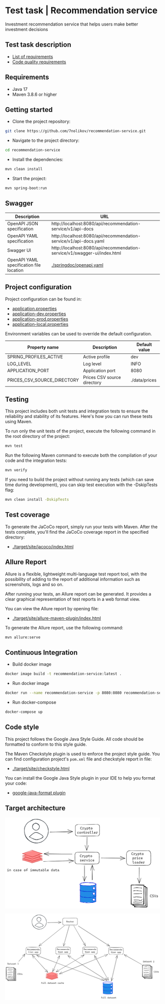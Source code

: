 # Test task | Recommendation service

Investment recommendation service that helps users make better investment decisions

## Test task description
- [List of requirements](doc/TEST_TASK_DESCRIPTION.md)
- [Code quality requirements](doc/CODE_QUALITY_CHECKLIST.md)

## Requirements

- Java 17
- Maven 3.8.6 or higher

## Getting started

- Clone the project repository:
```bash
git clone https://github.com/7nolikov/recommendation-service.git
```
- Navigate to the project directory:
```bash
cd recommendation-service
```
- Install the dependencies: 
```bash
mvn clean install
```
- Start the project:
```bash
mvn spring-boot:run
```

## Swagger

| Description                              | URL                                                                       |
|------------------------------------------|---------------------------------------------------------------------------|
| OpenAPI JSON specification               | http://localhost:8080/api/recommendation-service/v1/api-docs              |
| OpenAPI YAML specification               | http://localhost:8080/api/recommendation-service/v1/api-docs.yaml         |                      
| Swagger UI                               | http://localhost:8080/api/recommendation-service/v1/swagger-ui/index.html |
| OpenAPI YAML specification file location | [./springdoc/openapi.yaml](./springdoc/openapi.yaml)                      |

## Project configuration

Project configuration can be found in:
- [application.properties](src/main/resources/application.properties)
- [application-dev.properties](src/main/resources/application-dev.properties)
- [application-prod.properties](src/main/resources/application-prod.properties)
- [application-local.properties](src/main/resources/application-local.properties)

Environment variables can be used to override the default configuration.

| Property name               | Description                 | Default value |
|-----------------------------|-----------------------------|---------------|
| SPRING_PROFILES_ACTIVE      | Active profile              | dev           |
| LOG_LEVEL                   | Log level                   | INFO          |
| APPLICATION_PORT            | Application port            | 8080          |
| PRICES_CSV_SOURCE_DIRECTORY | Prices CSV source directory | ./data/prices |

## Testing
This project includes both unit tests and integration tests to ensure the reliability and stability of its features. 
Here's how you can run these tests using Maven.

To run only the unit tests of the project, execute the following command in the root directory of the project:
```bash
mvn test
```

Run the following Maven command to execute both the compilation of your code and the integration tests:
```bash
mvn verify
```

If you need to build the project without running any tests (which can save time during development), 
you can skip test execution with the -DskipTests flag:
```bash
mvn clean install -DskipTests
```

## Test coverage
To generate the JaCoCo report, simply run your tests with Maven.
After the tests complete, you'll find the JaCoCo coverage report in the specified directory:
- [./target/site/jacoco/index.html](./target/site/jacoco/index.html)

## Allure Report

Allure is a flexible, lightweight multi-language test report tool,
with the possibility of adding to the report of additional information
such as screenshots, logs and so on.

After running your tests, an Allure report can be generated.
It provides a clear graphical representation of test reports in a web format view.

You can view the Allure report by opening file:
- [./target/site/allure-maven-plugin/index.html](./target/site/allure-maven-plugin/index.html)

To generate the Allure report, use the following command:

```bash
mvn allure:serve
```

## Continuous Integration

- Build docker image
```bash
docker image build -t recommendation-service:latest .
```
- Run docker image
```bash
docker run --name recommendation-service -p 8080:8080 recommendation-service:latest
```
- Run docker-compose
```bash
docker-compose up
```

## Code style

This project follows the Google Java Style Guide. All code should be formatted to conform to this
style guide.

The Maven Checkstyle plugin is used to enforce the project style guide. You can find configuration
project's `pom.xml` file and checkstyle report in file:
- [./target/site/checkstyle.html](./target/site/checkstyle.html)

You can install the Google Java Style plugin in your IDE to help you format your code:
- [google-java-format plugin](https://plugins.jetbrains.com/plugin/8527-google-java-format)

## Target architecture

![Screenshot](src/main/resources/static/schema.png)

![Screenshot](src/main/resources/static/scale_schema.png)